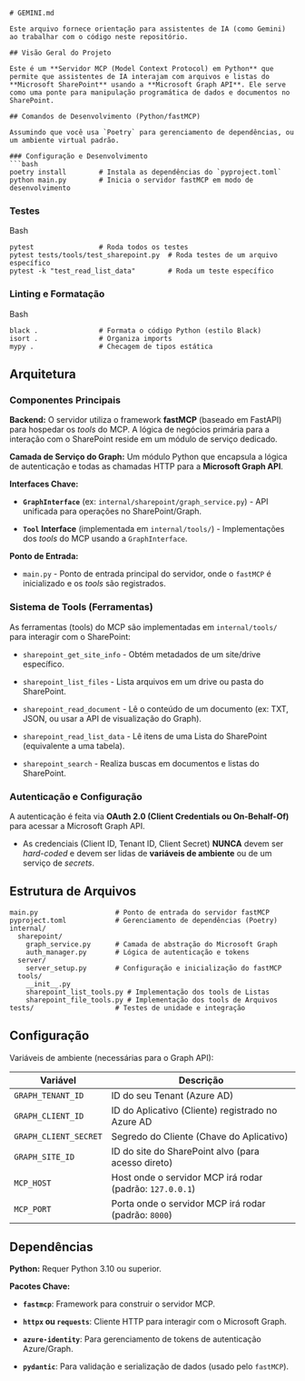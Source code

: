 
````
# GEMINI.md

Este arquivo fornece orientação para assistentes de IA (como Gemini) ao trabalhar com o código neste repositório.

## Visão Geral do Projeto

Este é um **Servidor MCP (Model Context Protocol) em Python** que permite que assistentes de IA interajam com arquivos e listas do **Microsoft SharePoint** usando a **Microsoft Graph API**. Ele serve como uma ponte para manipulação programática de dados e documentos no SharePoint.

## Comandos de Desenvolvimento (Python/fastMCP)

Assumindo que você usa `Poetry` para gerenciamento de dependências, ou um ambiente virtual padrão.

### Configuração e Desenvolvimento
```bash
poetry install        # Instala as dependências do `pyproject.toml`
python main.py        # Inicia o servidor fastMCP em modo de desenvolvimento
````

### Testes

Bash

```
pytest                # Roda todos os testes
pytest tests/tools/test_sharepoint.py  # Roda testes de um arquivo específico
pytest -k "test_read_list_data"        # Roda um teste específico
```

### Linting e Formatação

Bash

```
black .               # Formata o código Python (estilo Black)
isort .               # Organiza imports
mypy .                # Checagem de tipos estática
```

## Arquitetura

### Componentes Principais

**Backend:** O servidor utiliza o framework **fastMCP** (baseado em FastAPI) para hospedar os _tools_ do MCP. A lógica de negócios primária para a interação com o SharePoint reside em um módulo de serviço dedicado.

**Camada de Serviço do Graph:** Um módulo Python que encapsula a lógica de autenticação e todas as chamadas HTTP para a **Microsoft Graph API**.

**Interfaces Chave:**

- **`GraphInterface`** (ex: `internal/sharepoint/graph_service.py`) - API unificada para operações no SharePoint/Graph.
    
- **`Tool` Interface** (implementada em `internal/tools/`) - Implementações dos _tools_ do MCP usando a `GraphInterface`.
    

**Ponto de Entrada:**

- `main.py` - Ponto de entrada principal do servidor, onde o `fastMCP` é inicializado e os _tools_ são registrados.
    

### Sistema de Tools (Ferramentas)

As ferramentas (tools) do MCP são implementadas em `internal/tools/` para interagir com o SharePoint:

- `sharepoint_get_site_info` - Obtém metadados de um site/drive específico.
    
- `sharepoint_list_files` - Lista arquivos em um drive ou pasta do SharePoint.
    
- `sharepoint_read_document` - Lê o conteúdo de um documento (ex: TXT, JSON, ou usar a API de visualização do Graph).
    
- `sharepoint_read_list_data` - Lê itens de uma Lista do SharePoint (equivalente a uma tabela).
    
- `sharepoint_search` - Realiza buscas em documentos e listas do SharePoint.
    

### Autenticação e Configuração

A autenticação é feita via **OAuth 2.0 (Client Credentials ou On-Behalf-Of)** para acessar a Microsoft Graph API.

- As credenciais (Client ID, Tenant ID, Client Secret) **NUNCA** devem ser _hard-coded_ e devem ser lidas de **variáveis de ambiente** ou de um serviço de _secrets_.
    

## Estrutura de Arquivos

```
main.py                   # Ponto de entrada do servidor fastMCP
pyproject.toml            # Gerenciamento de dependências (Poetry)
internal/
  sharepoint/
    graph_service.py      # Camada de abstração do Microsoft Graph
    auth_manager.py       # Lógica de autenticação e tokens
  server/
    server_setup.py       # Configuração e inicialização do fastMCP
  tools/
    __init__.py
    sharepoint_list_tools.py # Implementação dos tools de Listas
    sharepoint_file_tools.py # Implementação dos tools de Arquivos
tests/                    # Testes de unidade e integração
```

## Configuração

Variáveis de ambiente (necessárias para o Graph API):

|Variável|Descrição|
|---|---|
|`GRAPH_TENANT_ID`|ID do seu Tenant (Azure AD)|
|`GRAPH_CLIENT_ID`|ID do Aplicativo (Cliente) registrado no Azure AD|
|`GRAPH_CLIENT_SECRET`|Segredo do Cliente (Chave do Aplicativo)|
|`GRAPH_SITE_ID`|ID do site do SharePoint alvo (para acesso direto)|
|`MCP_HOST`|Host onde o servidor MCP irá rodar (padrão: `127.0.0.1`)|
|`MCP_PORT`|Porta onde o servidor MCP irá rodar (padrão: `8000`)|

## Dependências

**Python:** Requer Python 3.10 ou superior.

**Pacotes Chave:**

- **`fastmcp`**: Framework para construir o servidor MCP.
    
- **`httpx` ou `requests`**: Cliente HTTP para interagir com o Microsoft Graph.
    
- **`azure-identity`**: Para gerenciamento de tokens de autenticação Azure/Graph.
    
- **`pydantic`**: Para validação e serialização de dados (usado pelo `fastMCP`).